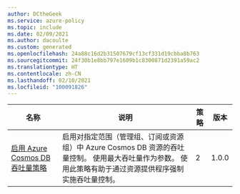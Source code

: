 ```yaml
---
author: DCtheGeek
ms.service: azure-policy
ms.topic: include
ms.date: 02/09/2021
ms.author: dacoulte
ms.custom: generated
ms.openlocfilehash: 24a88c16d2b31507679cf13cf331d19cbba8b763
ms.sourcegitcommit: 24f30b1e8bb797e1609b1c8300871d2391a59ac2
ms.translationtype: HT
ms.contentlocale: zh-CN
ms.lasthandoff: 02/10/2021
ms.locfileid: "100091826"
---
```

|名称 |说明 |策略 |版本 |
|---|---|---|---|
|[启用 Azure Cosmos DB 吞吐量策略](https://github.com/Azure/azure-policy/blob/master/built-in-policies/policySetDefinitions/Cosmos%20DB/Cosmos_Throughput.json) |启用对指定范围（管理组、订阅或资源组）中 Azure Cosmos DB 资源的吞吐量控制。 使用最大吞吐量作为参数。 使用此策略有助于通过资源提供程序强制实施吞吐量控制。 |2 |1.0.0 |

